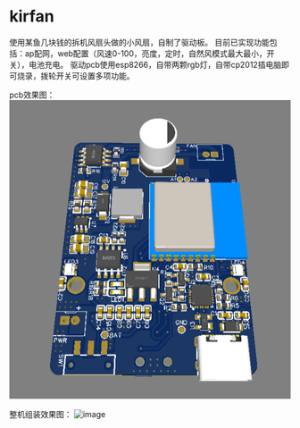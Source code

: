 # kirfan

使用某鱼几块钱的拆机风扇头做的小风扇，自制了驱动板。
目前已实现功能包括：ap配网，web配置（风速0-100，亮度，定时，自然风模式最大最小，开关），电池充电。
驱动pcb使用esp8266，自带两颗rgb灯，自带cp2012插电脑即可烧录，拨轮开关可设置多项功能。

pcb效果图：
![image](https://github.com/kiritro/kirfan/blob/main/image/pcb.png)

整机组装效果图：
![image](https://github.com/kiritro/kirfan/blob/main/image/fan.jpg)
